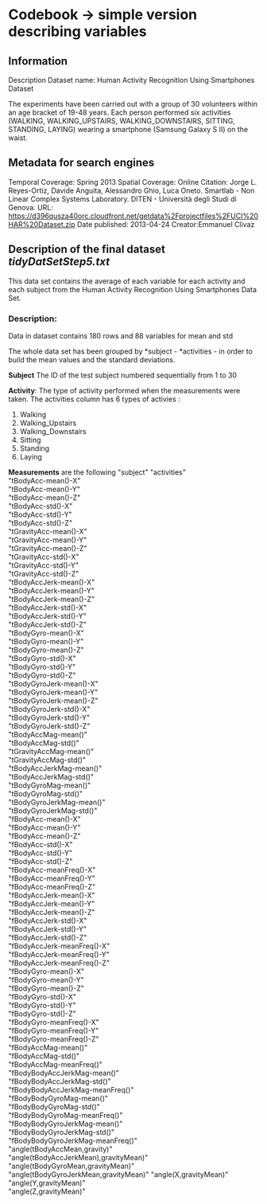 # Codebook -> simple version describing variables

## Information
Description
Dataset name: Human Activity Recognition Using Smartphones Dataset

The experiments have been carried out with a group of 30 volunteers within an age bracket of 19-48 years. Each person performed six activities (WALKING, WALKING_UPSTAIRS, WALKING_DOWNSTAIRS, SITTING, STANDING, LAYING) wearing a smartphone (Samsung Galaxy S II) on the waist.

## Metadata for search engines
Temporal Coverage: Spring 2013
Spatial Coverage: Online
Citation: Jorge L. Reyes-Ortiz, Davide Anguita, Alessandro Ghio, Luca Oneto. Smartlab - Non Linear Complex Systems Laboratory. DITEN - Università degli Studi di Genova.
URL: https://d396qusza40orc.cloudfront.net/getdata%2Fprojectfiles%2FUCI%20HAR%20Dataset.zip
Date published: 2013-04-24
Creator:Emmanuel Clivaz


## Description of the final dataset *tidyDatSetStep5.txt*
This data set contains the average of each variable for each activity and each subject from the Human Activity Recognition Using Smartphones Data Set.

### Description:
Data in dataset contains 180 rows and 88 variables for mean and std
  
The whole data set has been grouped by 
  *subject - 
  *activities - 
in order to build the mean values and the standard deviations.

**Subject**
The ID of the test subject numbered sequentially from 1 to 30

 **Activity**:
The type of activity performed when the measurements were taken. The activities column has  6 types of activies : 
1. Walking
1. Walking_Upstairs
1. Walking_Downstairs
1. Sitting
1. Standing
1. Laying
  
**Measurements** are the following
"subject"
"activities"                           
"tBodyAcc-mean()-X"                   
"tBodyAcc-mean()-Y"                    
"tBodyAcc-mean()-Z"                    
"tBodyAcc-std()-X"                    
"tBodyAcc-std()-Y"                    
"tBodyAcc-std()-Z"                     
"tGravityAcc-mean()-X"                
"tGravityAcc-mean()-Y"                 
"tGravityAcc-mean()-Z"                 
"tGravityAcc-std()-X"                 
"tGravityAcc-std()-Y"                  
"tGravityAcc-std()-Z"                  
"tBodyAccJerk-mean()-X"               
"tBodyAccJerk-mean()-Y"                
"tBodyAccJerk-mean()-Z"                
"tBodyAccJerk-std()-X"                
"tBodyAccJerk-std()-Y"                 
"tBodyAccJerk-std()-Z"                 
"tBodyGyro-mean()-X"                  
"tBodyGyro-mean()-Y"                   
"tBodyGyro-mean()-Z"                   
"tBodyGyro-std()-X"                   
"tBodyGyro-std()-Y"                    
"tBodyGyro-std()-Z"                    
"tBodyGyroJerk-mean()-X"              
"tBodyGyroJerk-mean()-Y"               
"tBodyGyroJerk-mean()-Z"               
"tBodyGyroJerk-std()-X"               
"tBodyGyroJerk-std()-Y"                
"tBodyGyroJerk-std()-Z"                
"tBodyAccMag-mean()"                  
"tBodyAccMag-std()"                    
"tGravityAccMag-mean()"                
"tGravityAccMag-std()"                
"tBodyAccJerkMag-mean()"               
"tBodyAccJerkMag-std()"                
"tBodyGyroMag-mean()"                 
"tBodyGyroMag-std()"                   
"tBodyGyroJerkMag-mean()"              
"tBodyGyroJerkMag-std()"              
"fBodyAcc-mean()-X"                    
"fBodyAcc-mean()-Y"                    
"fBodyAcc-mean()-Z"                   
"fBodyAcc-std()-X"                     
"fBodyAcc-std()-Y"                     
"fBodyAcc-std()-Z"                    
"fBodyAcc-meanFreq()-X"                
"fBodyAcc-meanFreq()-Y"                
"fBodyAcc-meanFreq()-Z"               
"fBodyAccJerk-mean()-X"                
"fBodyAccJerk-mean()-Y"                
"fBodyAccJerk-mean()-Z"               
"fBodyAccJerk-std()-X"                 
"fBodyAccJerk-std()-Y"                 
"fBodyAccJerk-std()-Z"                
"fBodyAccJerk-meanFreq()-X"            
"fBodyAccJerk-meanFreq()-Y"            
"fBodyAccJerk-meanFreq()-Z"           
"fBodyGyro-mean()-X"                   
"fBodyGyro-mean()-Y"                   
"fBodyGyro-mean()-Z"                  
"fBodyGyro-std()-X"                    
"fBodyGyro-std()-Y"                    
"fBodyGyro-std()-Z"                   
"fBodyGyro-meanFreq()-X"               
"fBodyGyro-meanFreq()-Y"               
"fBodyGyro-meanFreq()-Z"              
"fBodyAccMag-mean()"                   
"fBodyAccMag-std()"                    
"fBodyAccMag-meanFreq()"              
"fBodyBodyAccJerkMag-mean()"           
"fBodyBodyAccJerkMag-std()"            
"fBodyBodyAccJerkMag-meanFreq()"      
"fBodyBodyGyroMag-mean()"              
"fBodyBodyGyroMag-std()"               
"fBodyBodyGyroMag-meanFreq()"         
"fBodyBodyGyroJerkMag-mean()"          
"fBodyBodyGyroJerkMag-std()"           
"fBodyBodyGyroJerkMag-meanFreq()"     
"angle(tBodyAccMean,gravity)"          
"angle(tBodyAccJerkMean),gravityMean)" 
"angle(tBodyGyroMean,gravityMean)"    
"angle(tBodyGyroJerkMean,gravityMean)" 
"angle(X,gravityMean)"                 
"angle(Y,gravityMean)"                
"angle(Z,gravityMean)"  
 